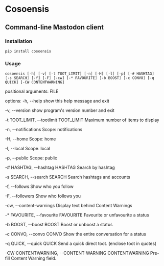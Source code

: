 
# Cosoensis
## Command-line Mastodon client

### Installation

`pip install cosoensis`

### Usage

`cosoensis [-h] [-v] [-t TOOT_LIMIT] [-n] [-H] [-l] [-p] [-# HASHTAG] [-s SEARCH] [-f] [-F] [-cw] [-* FAVOURITE] [-b BOOST] [-c CONVO] [-q QUICK] [-CW CONTENTWARNING]`

positional arguments:
  FILE

options:
  -h, --help            show this help message and exit

  -v, --version         show program's version number and exit

  -t TOOT_LIMIT, --tootlimit TOOT_LIMIT Maximum number of items to display

  -n, --notifications   Scope: notifications

  -H, --home            Scope: home

  -l, --local           Scope: local

  -p, --public          Scope: public

  -# HASHTAG, --hashtag HASHTAG Search by hashtag

  -s SEARCH, --search SEARCH Search hashtags and accounts

  -f, --follows         Show who you follow

  -F, --followers       Show who follows you

  -cw, --content-warnings Display text behind Content Warnings

  -* FAVOURITE, --favourite FAVOURITE Favourite or unfavourite a status

  -b BOOST, --boost BOOST Boost or unboost a status

  -c CONVO, --convo CONVO Show the entire conversation for a status

  -q QUICK, --quick QUICK Send a quick direct toot. (enclose toot in quotes)

  -CW CONTENTWARNING, --CONTENT-WARNING CONTENTWARNING Pre-fill Content Warning field.
